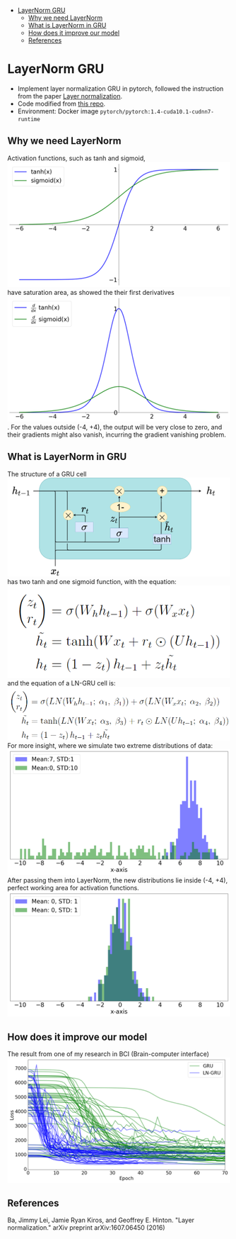 - [LayerNorm GRU](#LayerNorm-GRU) <br>
    - [Why we need LayerNorm](#Why_we_need_LayerNorm) <br>
    - [What is LayerNorm in GRU](#What_is_LayerNorm_in_GRU) <br>
    - [How does it improve our model](#How_does_it_improve_our_model) <br>
    - [References](#References) <br>

# LayerNorm GRU
* Implement layer normalization GRU in pytorch, followed the instruction from the paper [Layer normalization](https://arxiv.org/abs/1607.06450).
* Code modified from [this repo](https://github.com/seba-1511/lstms.pth/blob/master/lstms/lstm.py).
* Environment: Docker image ```pytorch/pytorch:1.4-cuda10.1-cudnn7-runtime```

## Why we need LayerNorm
Activation functions, such as tanh and sigmoid, ![](/Figures/sigmoid_and_tanh.png) have saturation area, as showed the their first derivatives ![](/Figures/derivative_sigmoid_and_tanh.png). For the values outside (-4, +4), the output will be very close to zero, and their gradients might also vanish, incurring the gradient vanishing problem.  

## What is LayerNorm in GRU
The structure of a GRU cell ![](/Figures/GRU_cell.png) has two tanh and one sigmoid function, with the equation: ![](/Figures/GRU_eq.png) and the equation of a LN-GRU cell is: ![](/Figures/LN-GRU_eq.png)  
For more insight, where we simulate two extreme distributions of data:
![](/Figures/activation_histogram_before.png)
After passing them into LayerNorm, the new distributions lie inside (-4, +4), perfect working area for activation functions.
![](/Figures/activation_histogram_after.png)

## How does it improve our model
The result from one of my research in BCI (Brain-computer interface)
![](/Figures/loss_to_epoch.png)

## References
Ba, Jimmy Lei, Jamie Ryan Kiros, and Geoffrey E. Hinton. "Layer normalization." arXiv preprint arXiv:1607.06450 (2016)